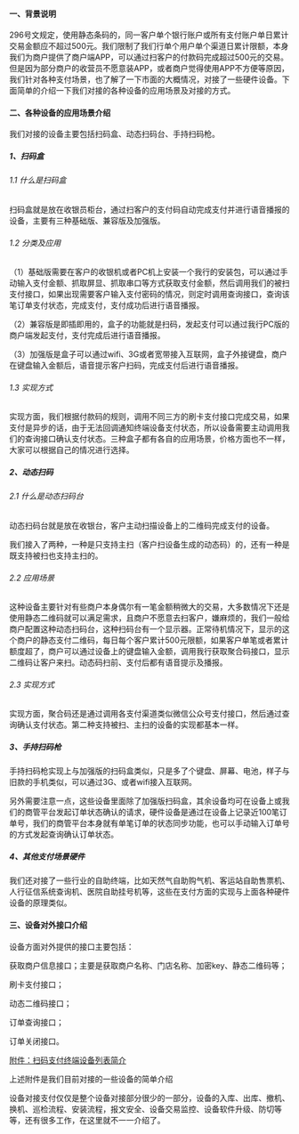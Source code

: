 #### 一、背景说明

296号文规定，使用静态条码的，同一客户单个银行账户或所有支付账户单日累计交易金额应不超过500元。我们限制了我们行单个用户单个渠道日累计限额，本身我们为商户提供了商户端APP，可以通过扫客户的付款码完成超过500元的交易。但是因为部分商户的收营员不愿意装APP，或者商户觉得使用APP不方便等原因，我们针对各种支付场景，也了解了一下市面的大概情况，对接了一些硬件设备。下面简单的介绍一下我们对接的各种设备的应用场景及对接的方式。

#### 二、各种设备的应用场景介绍
我们对接的设备主要包括扫码盒、动态扫码台、手持扫码枪。
##### 1、扫码盒
###### 1.1 什么是扫码盒
扫码盒就是放在收银员柜台，通过扫客户的支付码自动完成支付并进行语音播报的设备，主要有三种基础版、兼容版及加强版。
###### 1.2 分类及应用
（1）基础版需要在客户的收银机或者PC机上安装一个我行的安装包，可以通过手动输入支付金额、抓取屏显、抓取串口等方式获取支付金额，然后调用我们的被扫支付接口，如果出现需要客户输入支付密码的情况，则定时调用查询接口，查询该笔订单支付状态，完成支付，支付成功后进行语音播报。

（2）兼容版是即插即用的，盒子的功能就是扫码，发起支付可以通过我行PC版的商户端发起支付，支付完成后进行语音播报。

（3）加强版是盒子可以通过wifi、3G或者宽带接入互联网，盒子外接键盘，商户在键盘输入金额后，语音提示客户扫码，完成支付后进行语音播报。
###### 1.3 实现方式
实现方面，我们根据付款码的规则，调用不同三方的刷卡支付接口完成交易，如果支付是异步的话，由于无法回调通知终端设备支付状态，所以设备需要主动调用我们的查询接口确认支付状态。三种盒子都有各自的应用场景，价格方面也不一样，大家可以根据自己的情况进行选择。

##### 2、动态扫码

###### 2.1 什么是动态扫码台

动态扫码台就是放在收银台，客户主动扫描设备上的二维码完成支付的设备。

我们接入了两种，一种是只支持主扫（客户扫设备生成的动态码）的，还有一种是既支持被扫也支持主扫的。
###### 2.2 应用场景
这种设备主要针对有些商户本身偶尔有一笔金额稍微大的交易，大多数情况下还是使用静态二维码就可以满足需求，且商户不愿意去扫客户，嫌麻烦的，我们一般给商户配置这种动态扫码台，这种扫码台有一个显示器。正常待机情况下，显示的这个商户的静态支付二维码，每日每个客户累计500元限额，如果客户单笔或者累计额度超了，商户可以通过设备上的键盘输入金额，调用我行获取聚合码接口，显示二维码让客户来扫。动态码扫前、支付后都有语音提示及播报。
###### 2.3 实现方式
实现方面，聚合码还是通过调用各支付渠道类似微信公众号支付接口，然后通过查询确认支付状态。第二种支持被扫、主扫的设备的实现都基本一样。
##### 3、手持扫码枪

手持扫码枪实现上与加强版的扫码盒类似，只是多了个键盘、屏幕、电池，样子与旧款的手机类似，可以通过3G、或者wifi接入互联网。

另外需要注意一点，这些设备里面除了加强版扫码盒，其余设备均可在设备上或我们的商管平台发起订单状态确认的请求，硬件设备是通过在设备上记录近100笔订单号，我们的商管平台本身就有单笔订单的状态同步功能，也可以手动输入订单号的方式发起查询确认订单状态。
##### 4、其他支付场景硬件
我们还对接了一些行业的自助终端，比如天然气自助购气机、客运站自助售票机、人行征信系统查询机、医院自助挂号机等，这些在支付方面的实现与上面各种硬件设备的原理类似。

#### 三、设备对外接口介绍
设备方面对外提供的接口主要包括：

获取商户信息接口；主要是获取商户名称、门店名称、加密key、静态二维码等；

刷卡支付接口；

动态二维码接口；

订单查询接口；

订单关闭接口。

[附件：扫码支付终端设备列表简介](http://note.youdao.com/noteshare?id=619e47d62feb87c917aa00a61914c7a9)

上述附件是我们目前对接的一些设备的简单介绍

设备对接支付仅仅是整个设备对接部分很少的一部分，设备的入库、出库、撤机、换机、巡检流程、安装流程，报文安全、设备交易监控、设备软件升级、防切等等，还有很多工作，在这里就不一一介绍了。

 
